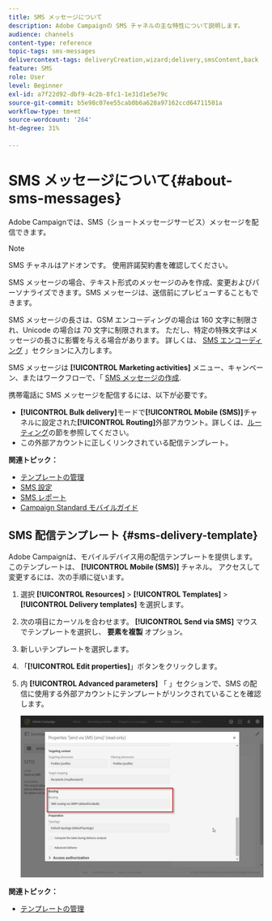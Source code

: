 ```yaml
---
title: SMS メッセージについて
description: Adobe Campaignの SMS チャネルの主な特性について説明します。
audience: channels
content-type: reference
topic-tags: sms-messages
delivercontext-tags: deliveryCreation,wizard;delivery,smsContent,back
feature: SMS
role: User
level: Beginner
exl-id: a7f22d92-dbf9-4c2b-8fc1-1e31d1e5e79c
source-git-commit: b5e98c07ee55cab0b6a628a97162ccd64711501a
workflow-type: tm+mt
source-wordcount: '264'
ht-degree: 31%

---
```


# SMS メッセージについて{#about-sms-messages}

Adobe Campaignでは、SMS（ショートメッセージサービス）メッセージを配信できます。

>[!NOTE]
>
>SMS チャネルはアドオンです。 使用許諾契約書を確認してください。

SMS メッセージの場合、テキスト形式のメッセージのみを作成、変更およびパーソナライズできます。SMS メッセージは、送信前にプレビューすることもできます。

SMS メッセージの長さは、GSM エンコーディングの場合は 160 文字に制限され、Unicode の場合は 70 文字に制限されます。 ただし、特定の特殊文字はメッセージの長さに影響を与える場合があります。 詳しくは、 [SMS エンコーディング](../../administration/using/configuring-sms-channel.md#sms-encoding--length-and-transliteration) 」セクションに入力します。

SMS メッセージは **[!UICONTROL Marketing activities]** メニュー、キャンペーン、またはワークフローで、「 [SMS メッセージの作成](../../channels/using/creating-an-sms-message.md).

携帯電話に SMS メッセージを配信するには、以下が必要です。

* **[!UICONTROL Bulk delivery]**&#x200B;モードで&#x200B;**[!UICONTROL Mobile (SMS)]**&#x200B;チャネルに設定された&#x200B;**[!UICONTROL Routing]**&#x200B;外部アカウント。詳しくは、[ルーティング](../../administration/using/configuring-sms-channel.md#defining-an-sms-routing)の節を参照してください。
* この外部アカウントに正しくリンクされている配信テンプレート。

**関連トピック：**

* [テンプレートの管理](../../start/using/marketing-activity-templates.md)
* [SMS 設定](../../administration/using/configuring-sms-channel.md#defining-an-sms-routing)
* [SMS レポート](../../reporting/using/sms-report.md)
* [Campaign Standard モバイルガイド](../../channels/using/get-started-communication-channels.md)

## SMS 配信テンプレート {#sms-delivery-template}

Adobe Campaignは、モバイルデバイス用の配信テンプレートを提供します。 このテンプレートは、 **[!UICONTROL Mobile (SMS)]** チャネル。 アクセスして変更するには、次の手順に従います。

1. 選択 **[!UICONTROL Resources]** > **[!UICONTROL Templates]** > **[!UICONTROL Delivery templates]** を選択します。
1. 次の項目にカーソルを合わせます。 **[!UICONTROL Send via SMS]** マウスでテンプレートを選択し、 **要素を複製** オプション。
1. 新しいテンプレートを選択します。
1. 「**[!UICONTROL Edit properties]**」ボタンをクリックします。
1. 内 **[!UICONTROL Advanced parameters]** 「 」セクションで、SMS の配信に使用する外部アカウントにテンプレートがリンクされていることを確認します。

   ![](assets/sms_template.png)

**関連トピック：**

* [テンプレートの管理](../../start/using/marketing-activity-templates.md)
